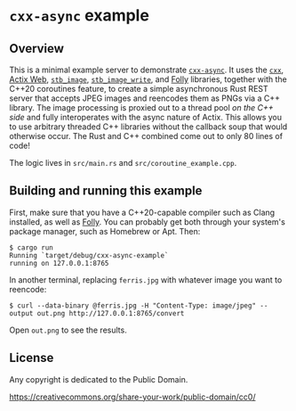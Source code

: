 # `cxx-async` example

## Overview

This is a minimal example server to demonstrate [`cxx-async`](https://github.com/pcwalton/cxx-async). It uses the [`cxx`](https://cxx.rs/), [Actix Web](https://actix.rs/), [`stb_image`](https://github.com/nothings/stb), [`stb_image_write`](https://github.com/nothings/stb), and [Folly](https://github.com/facebook/folly) libraries, together with the C++20 coroutines feature, to create a simple asynchronous Rust REST server that accepts JPEG images and reencodes them as PNGs via a C++ library. The image processing is proxied out to a thread pool *on the C++ side* and fully interoperates with the async nature of Actix. This allows you to use arbitrary threaded C++ libraries without the callback soup that would otherwise occur. The Rust and C++ combined come out to only 80 lines of code!

The logic lives in `src/main.rs` and `src/coroutine_example.cpp`.

## Building and running this example

First, make sure that you have a C++20-capable compiler such as Clang installed, as well as [Folly](https://github.com/facebook/folly). You can probably get both through your system's package manager, such as Homebrew or Apt. Then:

    $ cargo run
    Running `target/debug/cxx-async-example`
    running on 127.0.0.1:8765

In another terminal, replacing `ferris.jpg` with whatever image you want to reencode:

    $ curl --data-binary @ferris.jpg -H "Content-Type: image/jpeg" --output out.png http://127.0.0.1:8765/convert

Open `out.png` to see the results.

## License

Any copyright is dedicated to the Public Domain.

https://creativecommons.org/share-your-work/public-domain/cc0/
